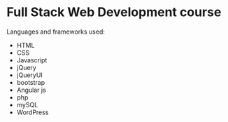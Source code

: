 # Full Stack Web Development course
Languages and frameworks used:
- HTML
- CSS
- Javascript
- jQuery
- jQueryUI
- bootstrap 
- Angular js
- php
- mySQL
- WordPress
